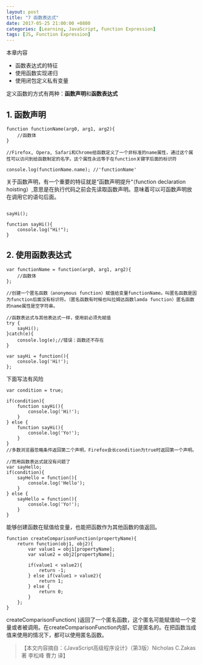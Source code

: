 ```yaml
---
layout: post
title: "7 函数表达式"
date: 2017-05-25 21:00:00 +0800
categories: [Learning, JavaScript, Function Expression]
tags: [JS, Function Expression]
---
```


本章内容

- 函数表达式的特征
- 使用函数实现递归
- 使用闭包定义私有变量


定义函数的方式有两种：**函数声明**和**函数表达式**

## 1. 函数声明

```
function functionName(arg0, arg1, arg2){
	//函数体
}

//Firefox, Opera, Safari和Chrome给函数定义了一个非标准的name属性，通过这个属性可以访问到给函数制定的名字。这个属性永远等于在function关键字后面的标识符

console.log(functionName.name);	//'functionName'
```

关于函数声明，有一个重要的特征就是“函数声明提升“（function declaration hoisting）,意思是在执行代码之前会先读取函数声明。意味着可以可函数声明放在调用它的语句后面。
```

sayHi();

function sayHi(){
	console.log("Hi!");
}
```

## 2. 使用函数表达式

```
var functionName = function(arg0, arg1, arg2){
	//函数体
};

//创建一个匿名函数（anonymous function）赋值给变量functionName。叫匿名函数是因为function后面没有标识符。（匿名函数有时候也叫拉姆达函数lamda function）匿名函数的name属性是空字符串。

//函数表达式与其他表达式一样，使用前必须先赋值
try {
	sayHi();
}catch(e){
	console.log(e);//错误：函数还不存在
}

var sayHi = function(){
	console.log('Hi!');
};
```

下面写法有风险

```
var condition = true;

if(condition){
	function sayHi(){
		console.log('Hi!');
	}
} else {
	function sayHi(){
		console.log('Yo!');
	}
}
//多数浏览器忽略条件返回第二个声明，Firefox会长condition为true时返回第一个声明。

//而用函数表达式就没有问题了
var sayHello;
if(condition){
	sayHello = function(){
		console.log('Hello');
	}
} else {
	sayHello = function(){
		console.log('Yo!');
	}
}
```

能够创建函数在赋值给变量，也能把函数作为其他函数的值返回。

```
function createComparisonFunction(propertyName){
	return function(obj1, obj2){
		var value1 = obj1[propertyName];
		var value2 = obj2[propertyName];

		if(value1 < value2){
			return -1;
		} else if(value1 > value2){
			return 1;
		} else {
			return 0;
		}
	};
}
```

createComparisonFunction( )返回了一个匿名函数，这个匿名可能赋值给一个变量或者被调用。在createComparisonFunction内部，它是匿名的。在把函数当成值来使用的情况下，都可以使用匿名函数。

>【本文内容摘自：《JavaScript高级程序设计》（第3版）Nicholas C.Zakas 著   李松峰 曹力 译】